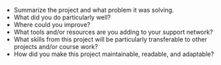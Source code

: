 -   Summarize the project and what problem it was solving.
-   What did you do particularly well?
-   Where could you improve?
-   What tools and/or resources are you adding to your support network?
-   What skills from this project will be particularly transferable to other projects and/or course work?
-   How did you make this project maintainable, readable, and adaptable?
